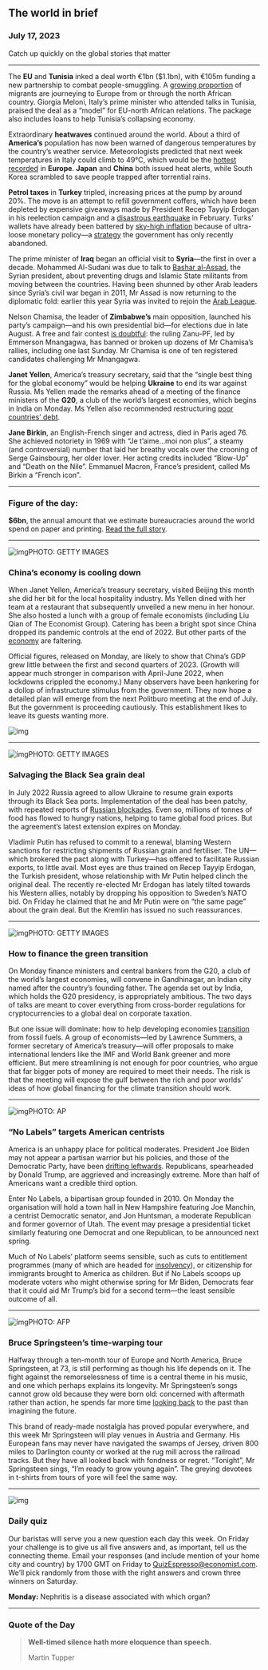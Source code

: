 ## The world in brief

### July 17, 2023

Catch up quickly on the global stories that matter



------



The **EU** and **Tunisia** inked a deal worth €1bn ($1.1bn), with €105m funding a new partnership to combat people-smuggling. A [growing proportion](https://www.economist.com/the-economist-explains/2023/05/03/why-are-migrants-to-europe-fleeing-from-and-through-tunisia) of migrants are journeying to Europe from or through the north African country. Giorgia Meloni, Italy’s prime minister who attended talks in Tunisia, praised the deal as a “model” for EU-north African relations. The package also includes loans to help Tunisia’s collapsing economy.

Extraordinary **heatwaves** continued around the world. About a third of **America’s** population has now been warned of dangerous temperatures by the country’s weather service. Meteorologists predicted that next week temperatures in Italy could climb to 49°C, which would be the [hottest recorded](https://www.economist.com/graphic-detail/2023/07/07/global-temperatures-have-broken-records-three-times-in-a-week) in **Europe**. **Japan** and **China** both issued heat alerts, while South Korea scrambled to save people trapped after torrential rains.

**Petrol taxes** in **Turkey** tripled, increasing prices at the pump by around 20%. The move is an attempt to refill government coffers, which have been depleted by expensive giveaways made by President Recep Tayyip Erdogan in his reelection campaign and a [disastrous earthquake](https://www.economist.com/europe/2023/04/13/recovery-from-turkeys-earthquake-will-take-years) in February. Turks’ wallets have already been battered by [sky-high inflation](https://www.economist.com/finance-and-economics/2023/07/06/erdoganomics-is-spreading-across-the-world) because of ultra-loose monetary policy—a [strategy](https://www.economist.com/europe/2023/06/04/turkeys-president-erdogan-shifts-towards-sane-economics) the government has only recently abandoned.

The prime minister of **Iraq** began an official visit to **Syria**—the first in over a decade. Mohammed Al-Sudani was due to talk to [Bashar al-Assad](https://www.economist.com/middle-east-and-africa/2023/07/13/syrias-president-wants-non-muslim-religions-to-help-end-his-pariah-status), the Syrian president, about preventing drugs and Islamic State militants from moving between the countries. Having been shunned by other Arab leaders since Syria’s civil war began in 2011, Mr Assad is now returning to the diplomatic fold: earlier this year Syria was invited to rejoin the [Arab League](https://www.economist.com/international/2023/05/09/after-12-years-of-blood-assads-syria-rejoins-the-arab-league).

Nelson Chamisa, the leader of **Zimbabwe’s** main opposition, launched his party’s campaign—and his own presidential bid—for elections due in late August. A free and fair contest [is doubtful](https://www.economist.com/middle-east-and-africa/2023/03/28/zimbabwe-wants-to-come-in-from-the-cold): the ruling Zanu-PF, led by Emmerson Mnangagwa, has banned or broken up dozens of Mr Chamisa’s rallies, including one last Sunday. Mr Chamisa is one of ten registered candidates challenging Mr Mnangagwa.

**Janet Yellen**, America’s treasury secretary, said that the “single best thing for the global economy” would be helping **Ukraine** to end its war against Russia. Ms Yellen made the remarks ahead of a meeting of the finance ministers of the **G20**, a club of the world’s largest economies, which begins in India on Monday. Ms Yellen also recommended restructuring [poor countries’ debt](https://www.economist.com/middle-east-and-africa/2023/05/16/africa-faces-a-mounting-debt-crisis).

**Jane Birkin**, an English-French singer and actress, died in Paris aged 76. She achieved notoriety in 1969 with “Je t’aime…moi non plus”, a steamy (and controversial) number that laid her breathy vocals over the crooning of Serge Gainsbourg, her older lover. Her acting credits included “Blow-Up” and “Death on the Nile”. Emmanuel Macron, France’s president, called Ms Birkin a “French icon”.



------



### Figure of the day: 

**$6bn**, the annual amount that we estimate bureaucracies around the world spend on paper and printing. [Read the full story](https://www.economist.com/finance-and-economics/2023/07/16/your-employer-is-probably-unprepared-for-artificial-intelligence).



------



![img](https://niceboy.online/insight/public/Espresso/PHOTOS/20230715_dap373.jpg)PHOTO: GETTY IMAGES

### China’s economy is cooling down

When Janet Yellen, America’s treasury secretary, visited Beijing this month she did her bit for the local hospitality industry. Ms Yellen dined with her team at a restaurant that subsequently unveiled a new menu in her honour. She also hosted a lunch with a group of female economists (including Liu Qian of The Economist Group). Catering has been a bright spot since China dropped its pandemic controls at the end of 2022. But other parts of the [economy](https://www.economist.com/finance-and-economics/2023/06/18/chinas-economy-is-on-course-for-a-double-dip) are faltering.

Official figures, released on Monday, are likely to show that China’s GDP grew little between the first and second quarters of 2023. (Growth will appear much stronger in comparison with April-June 2022, when lockdowns crippled the economy.) Many observers have been hankering for a dollop of infrastructure stimulus from the government. They now hope a detailed plan will emerge from the next Politburo meeting at the end of July. But the government is proceeding cautiously. This establishment likes to leave its guests wanting more.

![img](https://niceboy.online/insight/public/Espresso/PHOTOS/20230722_DAC858.jpg)



------



![img](https://niceboy.online/insight/public/Espresso/PHOTOS/20230715_dap366.jpg)PHOTO: GETTY IMAGES

### Salvaging the Black Sea grain deal

In July 2022 Russia agreed to allow Ukraine to resume grain exports through its Black Sea ports. Implementation of the deal has been patchy, with repeated reports of [Russian blockades](https://www.economist.com/europe/2023/05/30/ukraines-danube-ports-have-become-a-lifeline). Even so, millions of tonnes of food has flowed to hungry nations, helping to tame global food prices. But the agreement’s latest extension expires on Monday.

Vladimir Putin has refused to commit to a renewal, blaming Western sanctions for restricting shipments of Russian grain and fertiliser. The UN—which brokered the pact along with Turkey—has offered to facilitate Russian exports, to little avail. Most eyes are thus trained on Recep Tayyip Erdogan, the Turkish president, whose relationship with Mr Putin helped clinch the original deal. The recently re-elected Mr Erdogan has lately tilted towards his Western allies, notably by dropping his opposition to Sweden’s NATO bid. On Friday he claimed that he and Mr Putin were on “the same page” about the grain deal. But the Kremlin has issued no such reassurances.



------



![img](https://niceboy.online/insight/public/Espresso/PHOTOS/20230715_dap371.jpg)PHOTO: GETTY IMAGES

### How to finance the green transition

On Monday finance ministers and central bankers from the G20, a club of the world’s largest economies, will convene in Gandhinagar, an Indian city named after the country’s founding father. The agenda set out by India, which holds the G20 presidency, is appropriately ambitious. The two days of talks are meant to cover everything from cross-border regulations for cryptocurrencies to a global deal on corporate taxation.

But one issue will dominate: how to help developing economies [transition](https://www.economist.com/finance-and-economics/2023/02/13/war-and-subsidies-have-turbocharged-the-green-transition) from fossil fuels. A group of economists—led by Lawrence Summers, a former secretary of America’s treasury—will offer proposals to make international lenders like the IMF and World Bank greener and more efficient. But mere streamlining is not enough for poor countries, who argue that far bigger pots of money are required to meet their needs. The risk is that the meeting will expose the gulf between the rich and poor worlds’ ideas of how global financing for the climate transition should work.



------



![img](https://niceboy.online/insight/public/Espresso/PHOTOS/20230715_dap364.jpg)PHOTO: AP

### “No Labels” targets American centrists

America is an unhappy place for political moderates. President Joe Biden may not appear a partisan warrior but his policies, and those of the Democratic Party, have been [drifting leftwards](https://www.economist.com/briefing/2022/07/14/democrats-in-america-are-realising-they-must-moderate-or-die). Republicans, spearheaded by Donald Trump, are aggrieved and increasingly extreme. More than half of Americans want a credible third option.

Enter No Labels, a bipartisan group founded in 2010. On Monday the organisation will hold a town hall in New Hampshire featuring Joe Manchin, a centrist Democratic senator, and Jon Huntsman, a moderate Republican and former governor of Utah. The event may presage a presidential ticket similarly featuring one Democrat and one Republican, to be announced next spring.

Much of No Labels’ platform seems sensible, such as cuts to entitlement programmes (many of which are headed for [insolvency](https://www.economist.com/united-states/2023/04/09/americas-entitlement-programmes-are-rapidly-approaching-insolvency)), or citizenship for immigrants brought to America as children. But if No Labels scoops up moderate voters who might otherwise spring for Mr Biden, Democrats fear that it could aid Mr Trump’s bid for a second term—the least sensible outcome of all.



------



![img](https://niceboy.online/insight/public/Espresso/PHOTOS/SpringsteenEspresso2.jpg)PHOTO: AFP

### Bruce Springsteen’s time-warping tour

Halfway through a ten-month tour of Europe and North America, Bruce Springsteen, at 73, is still performing as though his life depends on it. The fight against the remorselessness of time is a central theme in his music, and one which perhaps explains its longevity. Mr Springsteen’s songs cannot grow old because they were born old: concerned with aftermath rather than action, he spends far more time [looking back](https://www.economist.com/prospero/2019/08/15/blinded-by-the-light-captures-bruce-springsteens-universal-truths) to the past than imagining the future.

This brand of ready-made nostalgia has proved popular everywhere, and this week Mr Springsteen will play venues in Austria and Germany. His European fans may never have navigated the swamps of Jersey, driven 800 miles to Darlington county or worked at the rug mill across the railroad tracks. But they have all looked back with fondness or regret. “Tonight”, Mr Springsteen sings, “I’m ready to grow young again”. The greying devotees in t-shirts from tours of yore will feel the same way.



------



![img](https://niceboy.online/insight/public/Espresso/PHOTOS/EspressoQuiz_56.jpeg)

### Daily quiz

Our baristas will serve you a new question each day this week. On Friday your challenge is to give us all five answers and, as important, tell us the connecting theme. Email your responses (and include mention of your home city and country) by 1700 GMT on Friday to [QuizEspresso@economist.com](https://mail.google.com/mail/?view=cm&fs=1&tf=1&to=QuizEspresso@economist.com). We’ll pick randomly from those with the right answers and crown three winners on Saturday.

**Monday:** Nephritis is a disease associated with which organ?



------



### Quote of the Day

> **Well-timed silence hath more eloquence than speech.**
>
> Martin Tupper





